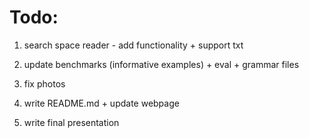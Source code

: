 # Todo:
1) search space reader - add functionality + support txt
2) update benchmarks (informative examples) + eval + grammar files

3) fix photos
4) write README.md + update webpage
5) write final presentation
